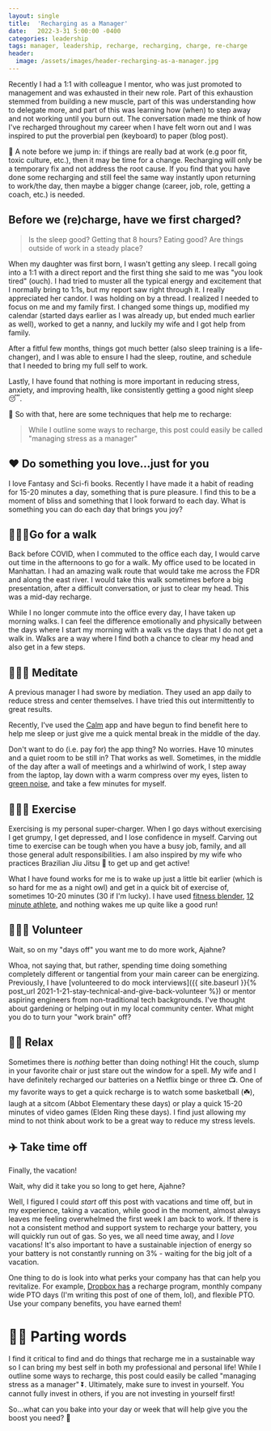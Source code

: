 ```yaml
---
layout: single
title:  'Recharging as a Manager'
date:   2022-3-31 5:00:00 -0400
categories: leadership
tags: manager, leadership, recharge, recharging, charge, re-charge
header:
  image: /assets/images/header-recharging-as-a-manager.jpg
---
```

Recently I had a 1:1 with colleague I mentor, who was just promoted to management and was exhausted in their new role. Part of this exhaustion stemmed from building a new muscle, part of this was understanding how to delegate more, and part of this was learning how (when) to step away and not working until you burn out. The conversation made me think of how I've recharged throughout my career when I have felt worn out and I was inspired to put the proverbial pen (keyboard) to paper (blog post).

📝 A note before we jump in: if things are really bad at work (e.g poor fit, toxic culture, etc.), then it may be time for a change. Recharging will only be a temporary fix and not address the root cause. If you find that you have done some recharging and still feel the same way instantly upon returning to work/the day, then maybe a bigger change (career, job, role, getting a coach, etc.) is needed.

## Before we (re)charge, have we first charged?
> Is the sleep good? Getting that 8 hours? Eating good? Are things outside of work in a steady place?

When my daughter was first born, I wasn't getting any sleep. I recall going into a 1:1 with a direct report and the first thing she said to me was "you look tired" (ouch).  I had tried to muster all the typical energy and excitement that I normally bring to 1:1s, but my report saw right through it. I really appreciated her candor. I was holding on by a thread. I realized I needed to focus on me and my family first. I changed some things up, modified my calendar (started days earlier as I was already up, but ended much earlier as well), worked to get a nanny, and luckily my wife and I got help from family.

After a fitful few months, things got much better (also sleep training is a life-changer), and I was able to ensure I had the sleep, routine, and schedule that I needed to bring my full self to work.

Lastly, I have found that nothing is more important in reducing stress, anxiety, and improving health, like consistently getting a good night sleep 😴.

🔌 So with that, here are some techniques that help me to recharge:


> While I outline some ways to recharge, this post could easily be called "managing stress as a manager"

## ❤️ Do something you love...just for you
I love Fantasy and Sci-fi books. Recently I have made it a habit of reading for 15-20 minutes a day, something that is pure pleasure. I find this to be a moment of bliss and something that I look forward to each day.  What is something you can do each day that brings you joy?


## 🚶🏾‍♀️Go for a walk
Back before COVID, when I commuted to the office each day, I would carve out time in the afternoons to go for a walk. My office used to be located in Manhattan. I had an amazing walk route that would take me across the FDR and along the east river. I would take this walk sometimes before a big presentation, after a difficult conversation, or just to clear my head. This was a mid-day recharge.

While I no longer commute into the office every day, I have taken up morning walks. I can feel the difference emotionally and physically between the days where I start my morning with a walk vs the days that I do not get a walk in. Walks are a way where I find both a chance to clear my head and also get in a few steps.   

## 🧘🏾‍♂️ Meditate
A previous manager I had swore by mediation. They used an app daily to reduce stress and center themselves. I have tried this out intermittently to great results.

Recently, I've used the [Calm](https://www.calm.com/) app and have begun to find benefit here to help me sleep or just give me a quick mental break in the middle of the day.

Don't want to do (i.e. pay for) the app thing? No worries. Have 10 minutes and a quiet room to be still in? That works as well. Sometimes, in the middle of the day after a wall of meetings and a whirlwind of work, I step away from the laptop, lay down with a warm compress over my eyes, listen to [green noise](https://www.youtube.com/watch?v=y9yhdPuP8QE), and take a few minutes for myself.

## 🏃🏽‍♂️ Exercise
Exercising is my personal super-charger. When I go days without exercising I get grumpy, I get depressed, and I lose confidence in myself. Carving out time to exercise can be tough when you have a busy job, family, and all those general adult responsibilities. I am also inspired by my wife who practices Brazilian Jiu Jitsu 🥋 to get up and get active!

What I have found works for me is to wake up just a little bit earlier (which is so hard for me as a night owl) and get in a quick bit of exercise of, sometimes 10-20 minutes (30 if I'm lucky). I have used [fitness blender](https://www.fitnessblender.com/videos), [12 minute athlete](https://www.12minuteathlete.com/app/), and nothing wakes me up quite like a good run!  

## 🙋🏾‍♀️ Volunteer
Wait, so on my "days off" you want me to do more work, Ajahne?

Whoa, not saying that, but rather, spending time doing something completely different or tangential from your main career can be energizing. Previously, I have [volunteered to do mock interviews]({{ site.baseurl }}{% post_url 2021-1-21-stay-technical-and-give-back-volunteer %}) or mentor aspiring engineers from non-traditional tech backgrounds. I've thought about gardening or helping out in my local community center.  What might you do to turn your "work brain" off?

## 🛀🏽 Relax
Sometimes there is *nothing* better than doing nothing! Hit the couch, slump in your favorite chair or just stare out the window for a spell. My wife and I have definitely recharged our batteries on a Netflix binge or three 📺. One of my favorite ways to get a quick recharge is to watch some basketball (☘️), laugh at a sitcom (Abbot Elementary these days) or play a quick 15-20 minutes of video games (Elden Ring these days). I find just allowing my mind to not think about work to be a great way to reduce my stress levels.


## ✈️ Take time off
Finally, the vacation!

Wait, why did it take you so long to get here, Ajahne?

Well, I figured I could _start_ off this post with vacations and time off, but in my experience, taking a vacation, while good in the moment, almost always leaves me feeling overwhelmed the first week I am back to work. If there is not a consistent method and support system to recharge your battery, you will quickly run out of gas. So yes, we all need time away, and I _love_ vacations! It's also important to have a sustainable injection of energy so your battery is not constantly running on 3% - waiting for the big jolt of a vacation.

One thing to do is look into what perks your company has that can help you revitalize. For example, [Dropbox has](https://jobs.dropbox.com/Benefits#:~:text=Our%20essential%20U.S.%20benefits%20include,options%20offered%20through%20Modern%20Health.) a recharge program, monthly company wide PTO days (I'm writing this post of one of them, lol), and flexible PTO. Use your company benefits, you have earned them!

# ✌🏾 Parting words
I find it critical to find and do things that recharge me in a sustainable way so I can bring my best self in both my professional and personal life! While I outline some ways to recharge, this post could easily be called "managing stress as a manager" ⏬. Ultimately, make sure to invest in yourself. You cannot fully invest in others, if you are not investing in yourself first!


So...what can you bake into your day or week that will help give you the boost you need? 🔋
